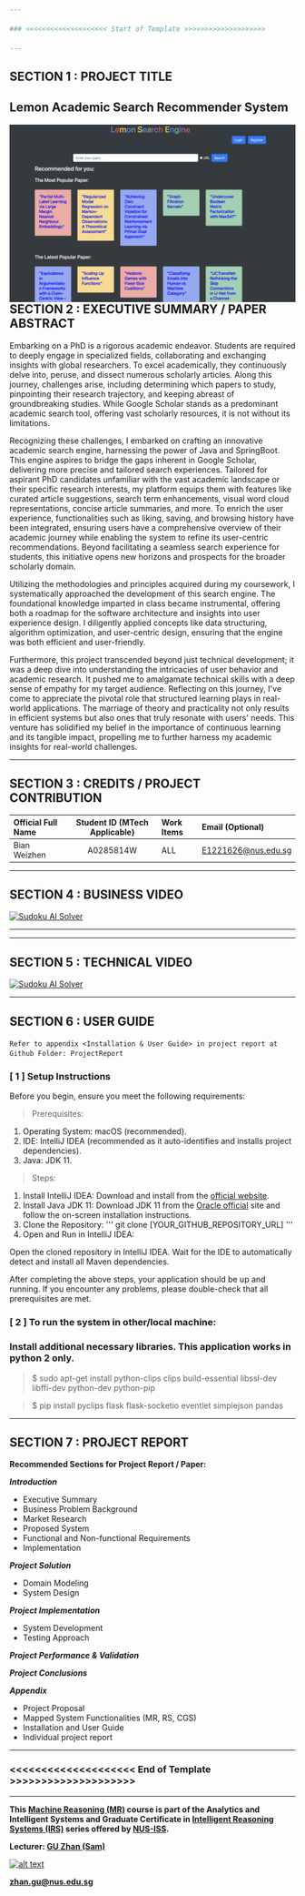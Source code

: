 ```yaml
---

### <<<<<<<<<<<<<<<<<<<< Start of Template >>>>>>>>>>>>>>>>>>>>

---
```


## SECTION 1 : PROJECT TITLE
## Lemon Academic Search Recommender System

<img src="images/cover.png"
     style="float: left; margin-right: 0px;" />

---

## SECTION 2 : EXECUTIVE SUMMARY / PAPER ABSTRACT
Embarking on a PhD is a rigorous academic endeavor. Students are required to deeply engage in specialized fields, collaborating and exchanging insights with global researchers. To excel academically, they continuously delve into, peruse, and dissect numerous scholarly articles. Along this journey, challenges arise, including determining which papers to study, pinpointing their research trajectory, and keeping abreast of groundbreaking studies. While Google Scholar stands as a predominant academic search tool, offering vast scholarly resources, it is not without its limitations.

Recognizing these challenges, I embarked on crafting an innovative academic search engine, harnessing the power of Java and SpringBoot. This engine aspires to bridge the gaps inherent in Google Scholar, delivering more precise and tailored search experiences. Tailored for aspirant PhD candidates unfamiliar with the vast academic landscape or their specific research interests, my platform equips them with features like curated article suggestions, search term enhancements, visual word cloud representations, concise article summaries, and more. To enrich the user experience, functionalities such as liking, saving, and browsing history have been integrated, ensuring users have a comprehensive overview of their academic journey while enabling the system to refine its user-centric recommendations. Beyond facilitating a seamless search experience for students, this initiative opens new horizons and prospects for the broader scholarly domain.

Utilizing the methodologies and principles acquired during my coursework, I systematically approached the development of this search engine. The foundational knowledge imparted in class became instrumental, offering both a roadmap for the software architecture and insights into user experience design. I diligently applied concepts like data structuring, algorithm optimization, and user-centric design, ensuring that the engine was both efficient and user-friendly.

Furthermore, this project transcended beyond just technical development; it was a deep dive into understanding the intricacies of user behavior and academic research. It pushed me to amalgamate technical skills with a deep sense of empathy for my target audience. Reflecting on this journey, I've come to appreciate the pivotal role that structured learning plays in real-world applications. The marriage of theory and practicality not only results in efficient systems but also ones that truly resonate with users' needs. This venture has solidified my belief in the importance of continuous learning and its tangible impact, propelling me to further harness my academic insights for real-world challenges.

---

## SECTION 3 : CREDITS / PROJECT CONTRIBUTION

| Official Full Name  | Student ID (MTech Applicable)  | Work Items  | Email (Optional) |
| :------------ |:---------------:| :-----| :-----|
| Bian Weizhen  | A0285814W | ALL| E1221626@nus.edu.sg |

---

## SECTION 4 : BUSINESS VIDEO 

[![Sudoku AI Solver](http://img.youtube.com/vi/-AiYLUjP6o8/0.jpg)](https://youtu.be/-AiYLUjP6o8 "Sudoku AI Solver")

---

---

## SECTION 5 : TECHNICAL VIDEO

[![Sudoku AI Solver](http://img.youtube.com/vi/-AiYLUjP6o8/0.jpg)](https://youtu.be/-AiYLUjP6o8 "Sudoku AI Solver")

---

## SECTION 6 : USER GUIDE

`Refer to appendix <Installation & User Guide> in project report at Github Folder: ProjectReport`

### [ 1 ] Setup Instructions

Before you begin, ensure you meet the following requirements:

> Prerequisites:

1. Operating System: macOS (recommended).
2. IDE: IntelliJ IDEA (recommended as it auto-identifies and installs project dependencies).
3. Java: JDK 11.

> Steps:
1. Install IntelliJ IDEA: Download and install from the [official website](https://www.jetbrains.com/idea/download/#section=mac).
2. Install Java JDK 11: Download JDK 11 from the [Oracle official](https://www.oracle.com/java/technologies/javase-jdk11-downloads.html) site and follow the on-screen installation instructions.
3. Clone the Repository:
'''
git clone [YOUR_GITHUB_REPOSITORY_URL]
'''
4. Open and Run in IntelliJ IDEA:
   
Open the cloned repository in IntelliJ IDEA.
Wait for the IDE to automatically detect and install all Maven dependencies.

After completing the above steps, your application should be up and running. If you encounter any problems, please double-check that all prerequisites are met.

### [ 2 ] To run the system in other/local machine:
### Install additional necessary libraries. This application works in python 2 only.

> $ sudo apt-get install python-clips clips build-essential libssl-dev libffi-dev python-dev python-pip

> $ pip install pyclips flask flask-socketio eventlet simplejson pandas

---
## SECTION 7 : PROJECT REPORT



**Recommended Sections for Project Report / Paper:**

***Introduction***
- Executive Summary
- Business Problem Background
- Market Research
- Proposed System
- Functional and Non-functional Requirements
- Implementation
  
***Project Solution***
- Domain Modeling
- System Design
  
***Project Implementation***
- System Development
- Testing Approach
  
***Project Performance & Validation***

***Project Conclusions***

***Appendix***
- Project Proposal
- Mapped System Functionalities (MR, RS, CGS)
- Installation and User Guide
- Individual project report

---

### <<<<<<<<<<<<<<<<<<<< End of Template >>>>>>>>>>>>>>>>>>>>

---

**This [Machine Reasoning (MR)](https://www.iss.nus.edu.sg/executive-education/course/detail/machine-reasoning "Machine Reasoning") course is part of the Analytics and Intelligent Systems and Graduate Certificate in [Intelligent Reasoning Systems (IRS)](https://www.iss.nus.edu.sg/stackable-certificate-programmes/intelligent-systems "Intelligent Reasoning Systems") series offered by [NUS-ISS](https://www.iss.nus.edu.sg "Institute of Systems Science, National University of Singapore").**

**Lecturer: [GU Zhan (Sam)](https://www.iss.nus.edu.sg/about-us/staff/detail/201/GU%20Zhan "GU Zhan (Sam)")**

[![alt text](https://www.iss.nus.edu.sg/images/default-source/About-Us/7.6.1-teaching-staff/sam-website.tmb-.png "Let's check Sam' profile page")](https://www.iss.nus.edu.sg/about-us/staff/detail/201/GU%20Zhan)

**zhan.gu@nus.edu.sg**
